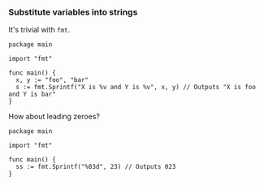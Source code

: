 ### Substitute variables into strings

It's trivial with `fmt`.

~~~~
package main

import "fmt"

func main() {
  x, y := "foo", "bar"
  s := fmt.Sprintf("X is %v and Y is %v", x, y) // Outputs "X is foo and Y is bar"
}
~~~~

How about leading zeroes?

~~~~
package main

import "fmt"

func main() {
  ss := fmt.Sprintf("%03d", 23) // Outputs 023
}
~~~~